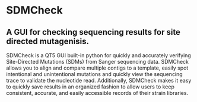 # SDMCheck
## A GUI for checking sequencing results for site directed mutagenisis.

SDMCheck is a QT5 GUI built-in python for quickly and accurately verifying Site-Directed Mutations (SDMs) from Sanger sequencing data. SDMCheck allows you to align and compare multiple contigs to a template, easily spot intentional and unintentional mutations and quickly view the sequencing trace to validate the nucleotide read. Additionally, SDMCheck makes it easy to quickly save results in an organized fashion to allow users to keep consistent, accurate, and easily accessible records of their strain libraries.
